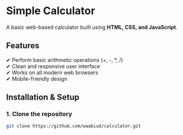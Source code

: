 # Simple Calculator  

A basic web-based calculator built using **HTML, CSS, and JavaScript**.  

## Features  
✔ Perform basic arithmetic operations (+, -, *, /)  
✔ Clean and responsive user interface  
✔ Works on all modern web browsers  
✔ Mobile-friendly design  

## Installation & Setup  

### 1. Clone the repository  
```sh
git clone https://github.com/waabiud/calculator.git
